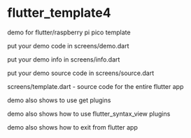 # flutter_template4

demo for flutter/raspberry pi pico template

put your demo code in screens/demo.dart

put your demo info in screens/info.dart

put your demo source code in screens/source.dart

screens/template.dart - source code for the entire flutter app

demo also shows to use get plugins

demo also shows how to use flutter_syntax_view plugins

demo also shows how to exit from flutter app

